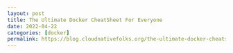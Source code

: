 ```yaml
---
layout: post
title: The Ultimate Docker CheatSheet For Everyone
date: 2022-04-22
categories: [docker]
permalink: https://blog.cloudnativefolks.org/the-ultimate-docker-cheatsheet-for-everyone
---
```

